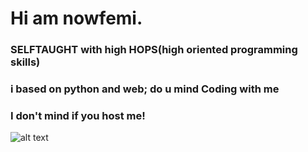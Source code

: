 # Hi am nowfemi.



### SELFTAUGHT with high HOPS(high oriented programming skills)



### i based on python and web; do u mind Coding with me



### I don't mind if you host me!






![alt text](https://dl.dropbox.com/s/am8z2qfr8vgacnk/IMG_20210116_174754_665.jpg?)

